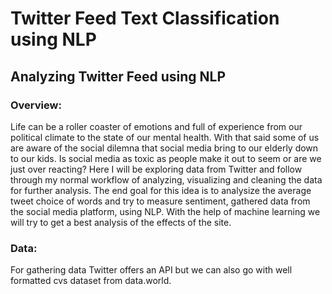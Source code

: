 # Twitter Feed Text Classification using NLP

## Analyzing Twitter Feed using NLP

### Overview: 

Life can be a roller coaster of emotions and full of experience from our political climate to the state of our mental health. With that said some of us are aware of the social dilemna that social media bring to our elderly down to our kids. Is social media as toxic as people make it out to seem or are we just over reacting? Here I will be exploring data from Twitter and follow through my normal workflow of analyzing, visualizing and cleaning the data for further analysis. The end goal for this idea is to analysize the average tweet choice of words and try to measure sentiment, gathered data from the social media platform, using NLP. With the help of machine learning we will try to get a best analysis of the effects of the site.
  
### Data: 

For gathering data Twitter offers an API but we can also go with well formatted cvs dataset from data.world.
      
